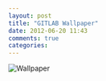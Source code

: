 ```yaml
---
layout: post
title: "GITLAB Wallpaper"
date: 2012-06-20 11:43
comments: true
categories:
---
```


![Wallpaper](/images/gitlab.jpg)
